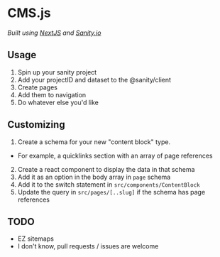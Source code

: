 # CMS.js

_Built using [NextJS](https://nextjs.org/) and [Sanity.io](https://sanity.io/)_

## Usage

1. Spin up your sanity project
2. Add your projectID and dataset to the @sanity/client
3. Create pages
4. Add them to navigation
5. Do whatever else you'd like

## Customizing

1. Create a schema for your new "content block" type.

- For example, a quicklinks section with an array of page references

2. Create a react component to display the data in that schema
3. Add it as an option in the body array in `page` schema
4. Add it to the switch statement in `src/components/ContentBlock`
5. Update the query in `src/pages/[..slug]` if the schema has page references

## TODO

- EZ sitemaps
- I don't know, pull requests / issues are welcome
